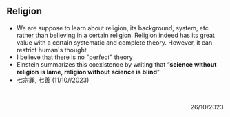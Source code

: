 ## Religion

- We are suppose to learn about religion, its background, system, etc rather than  believing in a certain religion. Religion indeed has its great value with a certain systematic and complete theory. However, it can restrict human's thought
- I believe that there is no "perfect" theory 
- Einstein summarizes this coexistence by writing that “**science without religion is lame, religion without science is blind**”
- 七宗罪, 七善 (11/10//2023)

<br>

<p align="right">26/10/2023</p>


